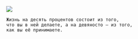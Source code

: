 <!--2020-02-02 22:09:34-->
<img src="/posts/Подборка цитат и афоризмов/moem.jpg">

    Жизнь на десять процентов состоит из того, 
    что вы в ней делаете, а на девяносто – из того, 
    как вы её принимаете.
